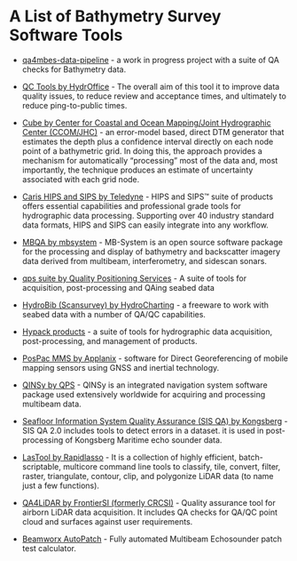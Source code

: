 # A List of Bathymetry Survey Software Tools

* [qa4mbes-data-pipeline](https://github.com/crc-si/qa4mbes-data-pipeline) - a work in progress project with a suite of QA checks for Bathymetry data.
* [QC Tools by	HydrOffice](https://www.hydroffice.org/qctools) - The overall aim of this tool it to improve data quality issues, to reduce review and acceptance times, and ultimately to reduce ping-to-public times. 


* [Cube by	Center for Coastal and Ocean Mapping/Joint Hydrographic Center (CCOM/JHC)](http://ccom.unh.edu/theme/data-processing/cube) - an error-model based, direct DTM generator that estimates the depth plus a confidence interval directly on each node point of a bathymetric grid. In doing this, the approach provides a mechanism for automatically “processing” most of the data and, most importantly, the technique produces an estimate of uncertainty associated with each grid node. 

* [Caris HIPS and SIPS	by Teledyne](http://www.caris.com/products/hips-sips/) - HIPS and SIPS™ suite of products offers essential capabilities and professional grade tools for hydrographic data processing. Supporting over 40 industry standard data formats, HIPS and SIPS can easily integrate into any workflow.

* [MBQA by	mbsystem](https://www.mbari.org/products/research-software/mb-system/) - MB-System is an open source software package for the processing and display of bathymetry and backscatter imagery data derived from multibeam, interferometry, and sidescan sonars. 

* [qps suite	by Quality Positioning Services](http://www.qps.nl) - A suite of tools for acquisition, post-processing and QAing seabed data 

* [HydroBib (Scansurvey) by	HydroCharting](https://hydrochart.dk/hydrobib/) - a freeware to work with seabed data with a number of QA/QC capabilities.

* [Hypack products](http://www.hypack.com/products) - a suite of tools for hydrographic data acquisition, post-processing, and management of products.

* [PosPac MMS	by Applanix](https://www.applanix.com/products/pospac-mms.htm) - software for Direct Georeferencing of mobile mapping sensors using GNSS and inertial technology. 

* [QINSy	by QPS](http://www.qps.nl/display/qinsy/multibeam) - QINSy is an integrated navigation system software package used extensively worldwide for acquiring and processing multibeam data.

* [Seafloor Information System Quality Assurance (SIS QA) by	Kongsberg](https://www.km.kongsberg.com/ks/web/nokbg0397.nsf/AllWeb/17A82CA49F3A8E6EC1257FE2002C6F48/$file/403644-sis-qa-product-sheet.pdf?OpenElement) - SIS QA 2.0 includes tools to detect errors in a dataset. it is used in post-processing of Kongsberg Maritime echo sounder data.

* [LasTool by	Rapidlasso](https://rapidlasso.com/lastools/) -  It is a collection of highly efficient, batch-scriptable, multicore command line tools to classify, tile, convert, filter, raster, triangulate, contour, clip, and polygonize LiDAR data (to name just a few functions).

* [QA4LiDAR by	FrontierSI (formerly CRCSI)](https://qa4lab.com/qa4lidar/) - Quality assurance tool for airborn LiDAR data acquisition. It includes QA checks for QA/QC point cloud and surfaces against user requirements.

* [Beamworx AutoPatch](https://www.beamworx.com/autopatch/) - Fully automated Multibeam Echosounder patch test calculator.


